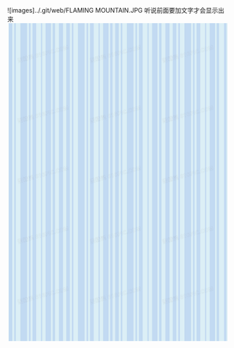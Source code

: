 ![images]../.git/web/FLAMING MOUNTAIN.JPG
听说前面要加文字才会显示出来
![images](https://github.com/xiechao999/xiechao999.github.io/blob/master/backimage.jpg)

